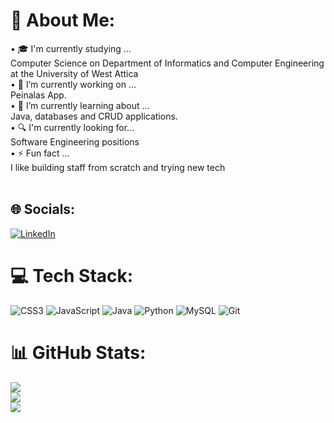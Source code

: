 # 💫 About Me:
• 🎓 I'm currently studying ...<br>Computer Science on Department of Informatics and Computer Engineering at the University of West Attica<br>• 🔭 I’m currently working on ...<br>Peinalas App.<br>• 🌱 I’m currently learning about ...<br>Java, databases and CRUD applications.<br>• 🔍 I'm currently looking for...<br>Software Engineering positions<br>• ⚡ Fun fact ...<br>I like building staff from scratch and trying new tech<br><br>


## 🌐 Socials:
[![LinkedIn](https://img.shields.io/badge/LinkedIn-%230077B5.svg?logo=linkedin&logoColor=white)](https://linkedin.com/in/giorgostsoulis) 

# 💻 Tech Stack:
![CSS3](https://img.shields.io/badge/css3-%231572B6.svg?style=for-the-badge&logo=css3&logoColor=white) ![JavaScript](https://img.shields.io/badge/javascript-%23323330.svg?style=for-the-badge&logo=javascript&logoColor=%23F7DF1E) ![Java](https://img.shields.io/badge/java-%23ED8B00.svg?style=for-the-badge&logo=openjdk&logoColor=white) ![Python](https://img.shields.io/badge/python-3670A0?style=for-the-badge&logo=python&logoColor=ffdd54) ![MySQL](https://img.shields.io/badge/mysql-4479A1.svg?style=for-the-badge&logo=mysql&logoColor=white) ![Git](https://img.shields.io/badge/git-%23F05033.svg?style=for-the-badge&logo=git&logoColor=white)
# 📊 GitHub Stats:
![](https://github-readme-stats.vercel.app/api?username=GiorgosTsoulis&theme=blue-green&hide_border=false&include_all_commits=false&count_private=false)<br/>
![](https://github-readme-streak-stats.herokuapp.com/?user=GiorgosTsoulis&theme=blue-green&hide_border=false)<br/>
![](https://github-readme-stats.vercel.app/api/top-langs/?username=GiorgosTsoulis&theme=blue-green&hide_border=false&include_all_commits=false&count_private=false&layout=compact)

<!-- Proudly created with GPRM ( https://gprm.itsvg.in ) -->
